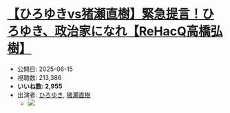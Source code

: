 # [【ひろゆきvs猪瀬直樹】緊急提言！ひろゆき、政治家になれ【ReHacQ高橋弘樹】](https://www.youtube.com/watch?v=lkiKj7DN8fA)
-   公開日: 2025-06-15
-   視聴数: 213,386
-   **いいね数: 2,955**
-   出演者: [ひろゆき](/rehacq_fan/people/ひろゆき "wikilink"), [猪瀬直樹](/rehacq_fan/people/猪瀬直樹 "wikilink")
    - [![](https://img.youtube.com/vi/lkiKj7DN8fA/hqdefault.jpg)](https://www.youtube.com/watch?v=lkiKj7DN8fA)
